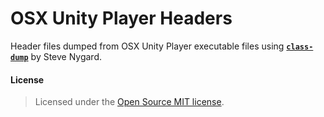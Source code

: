OSX Unity Player Headers
========================

Header files dumped from OSX Unity Player executable files using [**`class-dump`**](https://github.com/nygard/class-dump) by Steve Nygard.


#### License
> Licensed under the [Open Source MIT license](http://en.wikipedia.org/wiki/MIT_License).	